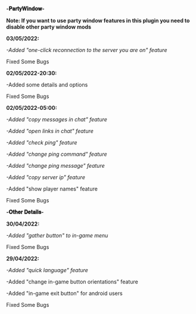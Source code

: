 **-𝐏𝐚𝐫𝐭𝐲𝐖𝐢𝐧𝐝𝐨𝐰-**

**Note: If you want to use party window features in this plugin you need to disable other party window mods**

**03/05/2022:**

*-Added "one-click reconnection to the server you are on" feature*

Fixed Some Bugs

**02/05/2022-20:30:**

-Added some details and options

Fixed Some Bugs

**02/05/2022-05:00:**

*-Added "copy messages in chat" feature*

*-Added "open links in chat" feature*

*-Added "check ping" feature*

*-Added "change ping command" feature*

*-Added "change ping message" feature*

*-Added "copy server ip" feature*

-Added "show player names" feature

Fixed Some Bugs

**-𝐎𝐭𝐡𝐞𝐫 𝐃𝐞𝐭𝐚𝐢𝐥𝐬-**

**30/04/2022:**

*-Added "gather button" to in-game menu*

Fixed Some Bugs

**29/04/2022:**

*-Added "quick language" feature*

-Added "change in-game button orientations" feature

-Added "in-game exit button" for android users

Fixed Some Bugs
